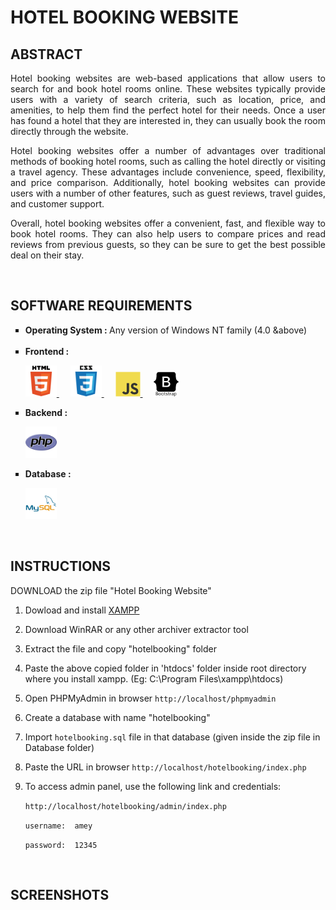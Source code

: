 # HOTEL BOOKING WEBSITE

## ABSTRACT
<p align="justify">Hotel booking websites are web-based applications that allow users to search for and book hotel rooms online. These websites typically provide users with a variety of search criteria, such as location, price, and amenities, to help them find the perfect hotel for their needs. Once a user has found a hotel that they are interested in, they can usually book the room directly through the website.</p>

<p align="justify">Hotel booking websites offer a number of advantages over traditional methods of booking hotel rooms, such as calling the hotel directly or visiting a travel agency. These advantages include convenience, speed, flexibility, and price comparison. Additionally, hotel booking websites can provide users with a number of other features, such as guest reviews, travel guides, and customer support.</p>

<p align="justify">Overall, hotel booking websites offer a convenient, fast, and flexible way to book hotel rooms. They can also help users to compare prices and read reviews from previous guests, so they can be sure to get the best possible deal on their stay.</p>

<br>

## SOFTWARE REQUIREMENTS
<ul type="square">
  <li> <b> Operating System : </b> Any version of Windows NT family (4.0 &above) </li>
   &emsp;
  <li> <b> Frontend : </b>
       <p align="left"> 
          <a href="https://www.w3.org/html/" target="_blank" > 
            <img src="https://raw.githubusercontent.com/devicons/devicon/master/icons/html5/html5-original-wordmark.svg" alt="html5" width="50" height="50"/> 
          </a>    
         &emsp;
          <a href="https://www.w3schools.com/css/" target="_blank">
            <img src="https://raw.githubusercontent.com/devicons/devicon/master/icons/css3/css3-original-wordmark.svg" alt="css3" width="50" height="50"/> 
          </a> 
         &emsp;
         <a href="https://developer.mozilla.org/en-US/docs/Web/JavaScript" target="_blank"> 
           <img src="https://raw.githubusercontent.com/devicons/devicon/master/icons/javascript/javascript-original.svg" alt="javascript" width="40" height="40"/>
         </a>
         &emsp;
          <a href="https://getbootstrap.com" target="_blank"> 
            <img src="https://raw.githubusercontent.com/devicons/devicon/master/icons/bootstrap/bootstrap-plain-wordmark.svg" alt="bootstrap" width="40" height="40"/> 
          </a>
        </p> 
  </li>
 <li> <b> Backend : </b>
     <p align = "left">
        <a href="https://www.php.net" target="_blank"> 
          <img src="https://raw.githubusercontent.com/devicons/devicon/master/icons/php/php-original.svg" alt="php" width="50" height="50"/> 
       </a>
     </p>
   </li>

  <li> <b> Database : </b>
     <p align="left"> 
       <a href="https://www.mysql.com/" target="_blank">
         <img src="https://raw.githubusercontent.com/devicons/devicon/master/icons/mysql/mysql-original-wordmark.svg" alt="mysql" width="50" height="50"/> 
       </a> 
</p>
   </li>
  </ul>
  
  <br>
  
## INSTRUCTIONS

DOWNLOAD the zip file "Hotel Booking Website"

1. Dowload and install <a href="https://www.apachefriends.org/download.html">XAMPP</a>

2. Download WinRAR or any other archiver extractor tool

3. Extract the file and copy "hotelbooking" folder

4. Paste the above copied folder in 'htdocs' folder inside root directory where you install xampp. (Eg: C:\Program Files\xampp\htdocs)

5. Open PHPMyAdmin in browser `http://localhost/phpmyadmin`

6. Create a database with name "hotelbooking"

7. Import `hotelbooking.sql` file in that database (given inside the zip file in Database folder)

8. Paste the URL in browser `http://localhost/hotelbooking/index.php`

9. To access admin panel, use the following link and credentials:
    
   `http://localhost/hotelbooking/admin/index.php`

   `username:  amey`
   
   `password:  12345`
   
<br>

## SCREENSHOTS


